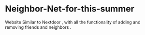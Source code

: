 # Neighbor-Net-for-this-summer
Website Similar to Nextdoor , with all the functionality of adding and removing friends and neighbors .
